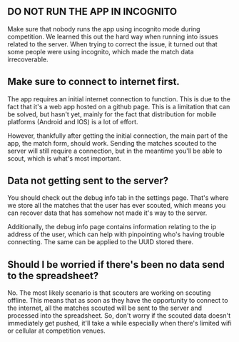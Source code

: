 ## DO NOT RUN THE APP IN INCOGNITO

Make sure that nobody runs the app using incognito mode during competition. We learned this out the hard way when running into issues related to the server. When trying to correct the issue, it turned out that some people were using incognito, which made the match data irrecoverable. 

## Make sure to connect to internet first.

The app requires an initial internet connection to function. This is due to the fact that it's a web app hosted on a github page. This is a limitation that can be solved, but hasn't yet, mainly for the fact that distribution for mobile platforms (Android and IOS) is a lot of effort. 

However, thankfully after getting the initial connection, the main part of the app, the match form, should work. Sending the matches scouted to the server will still require a connection, but in the meantime you'll be able to scout, which is what's most important.

## Data not getting sent to the server?

You should check out the debug info tab in the settings page. That's where we store all the matches that the user has ever scouted, which means you can recover data that has somehow not made it's way to the server.

Additionally, the debug info page contains information relating to the ip address of the user, which can help with pinpointing who's having trouble connecting. The same can be applied to the UUID stored there.

## Should I be worried if there's been no data send to the spreadsheet?

No. The most likely scenario is that scouters are working on scouting offline. This means that as soon as they have the opportunity to connect to the internet, all the matches scouted will be sent to the server and processed into the spreadsheet. So, don't worry if the scouted data doesn't immediately get pushed, it'll take a while especially when there's limited wifi or cellular at competition venues.